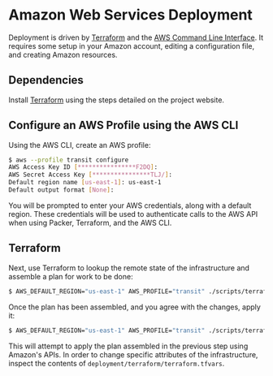 # Amazon Web Services Deployment

Deployment is driven by [Terraform](https://terraform.io/) and the [AWS Command Line Interface](http://aws.amazon.com/cli/). It requires some setup in your Amazon account, editing a configuration file, and creating Amazon resources.

## Dependencies

Install [Terraform](https://terraform.io) using the steps detailed on the project website.

## Configure an AWS Profile using the AWS CLI

Using the AWS CLI, create an AWS profile:

```bash
$ aws --profile transit configure
AWS Access Key ID [****************F2DQ]:
AWS Secret Access Key [****************TLJ/]:
Default region name [us-east-1]: us-east-1
Default output format [None]:
```

You will be prompted to enter your AWS credentials, along with a default region. These credentials will be used to authenticate calls to the AWS API when using Packer, Terraform, and the AWS CLI.

## Terraform

Next, use Terraform to lookup the remote state of the infrastructure and assemble a plan for work to be done:

```bash
$ AWS_DEFAULT_REGION="us-east-1" AWS_PROFILE="transit" ./scripts/terraform-plan.sh
```

Once the plan has been assembled, and you agree with the changes, apply it:

```bash
$ AWS_DEFAULT_REGION="us-east-1" AWS_PROFILE="transit" ./scripts/terraform-apply.sh
```

This will attempt to apply the plan assembled in the previous step using Amazon's APIs. In order to change specific attributes of the infrastructure, inspect the contents of `deployment/terraform/terraform.tfvars`.
